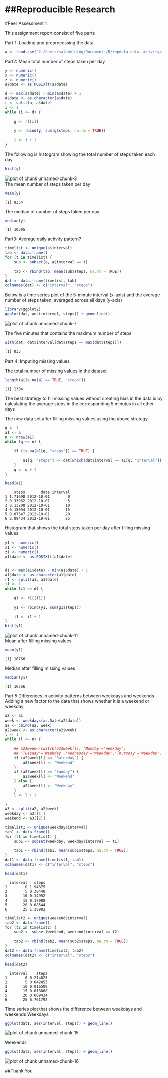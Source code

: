 ##Reproducible Research
====================================

#Peer Assessment 1

This assignment report consist of five parts

Part 1: Loading and preprocessing the data

```r
a <- read.csv("C:/Users/salahelding/Documents/R/repdata-data-activity/activity.csv")
```

Part2: Mean total number of steps taken per day


```r
y <- numeric()
x <- numeric()
z <- numeric()
a$date <- as.POSIXlt(a$date)

d <- max(a$date) - min(a$date) + 1
a$date <- as.character(a$date)
r <- split(a, a$date)
i <- 1
while (i <= d) {
    
    g <- r[[i]]
    
    y <- rbind(y, sum(g$steps, na.rm = TRUE))
    
    i <- i + 1
}
```
The following is histogram showing the total number of steps taken each day

```r
hist(y)
```

<img src="figure/unnamed-chunk-3.png" title="plot of chunk unnamed-chunk-3" alt="plot of chunk unnamed-chunk-3" style="display: block; margin: auto;" />
The mean number of steps taken per day


```r
mean(y)
```

```
[1] 9354
```
The median of number of steps taken per day

```r
median(y)
```

```
[1] 10395
```

Part3: Average daily activity pattern?

```r
timelist <- unique(a$interval)
tab <- data.frame()
for (t in timelist) {
    sub <- subset(a, a$interval == t)
    
    tab <- rbind(tab, mean(sub$steps, na.rm = TRUE))
}
dat <- data.frame(timelist, tab)
colnames(dat) <- c("interval", "steps")
```
Below is a time series plot of the 5-minute interval (x-axis) and the average number of steps taken, averaged across all days (y-axis)


```r
library(ggplot2)
ggplot(dat, aes(interval, steps)) + geom_line()
```

<img src="figure/unnamed-chunk-7.png" title="plot of chunk unnamed-chunk-7" alt="plot of chunk unnamed-chunk-7" style="display: block; margin: auto;" />

The five minutes that contains the maximum number of steps

```r
with(dat, dat$interval[dat$steps == max(dat$steps)])
```

```
[1] 835
```

Part 4: Imputing missing values

The total number of missing values in the dataset 

```r
length(a[is.na(a) == TRUE, "steps"])
```

```
[1] 2304
```

The best strategy to fill missing values without creating bias in the data is by calculating the average steps in the corresponding 5 minutes in all other days

The new data set after filling missing values using the above strategy

```r
q <- 1
a1 <- a
n <- nrow(a1)
while (q <= n) {
    
    if (is.na(a1[q, "steps"]) == TRUE) {
        
        a1[q, "steps"] <- dat[which(dat$interval == a1[q, "interval"]), "steps"]
    }
    q <- q + 1
}

head(a1)
```

```
    steps       date interval
1 1.71698 2012-10-01        0
2 0.33962 2012-10-01        5
3 0.13208 2012-10-01       10
4 0.15094 2012-10-01       15
5 0.07547 2012-10-01       20
6 2.09434 2012-10-01       25
```

Histogram that shows the total steps taken per day after filling missing values

```r
y1 <- numeric()
x1 <- numeric()
z1 <- numeric()
a1$date <- as.POSIXlt(a1$date)


d1 <- max(a1$date) - min(a1$date) + 1
a1$date <- as.character(a1$date)
r1 <- split(a1, a1$date)
i1 <- 1
while (i1 <= d) {
    
    g1 <- r1[[i1]]
    
    y1 <- rbind(y1, sum(g1$steps))
    
    i1 <- i1 + 1
}
hist(y1)
```

<img src="figure/unnamed-chunk-11.png" title="plot of chunk unnamed-chunk-11" alt="plot of chunk unnamed-chunk-11" style="display: block; margin: auto;" />
 Mean after filling missing values
 

```r
mean(y1)
```

```
[1] 10766
```

Median after filling missing values

```r
median(y1)
```

```
[1] 10766
```

Part 5 Differences in activity patterns between weekdays and weekends
Adding a new factor to the data that shows whether it is a weekend or weekday


```r
a2 <- a1
week <- weekdays(as.Date(a2$date))
a2 <- cbind(a2, week)
a2$week <- as.character(a2$week)
l <- 1
while (l <= n) {
    
    ## a2$week<-switch(a2$week[l], 'Monday'='Weekday',
    ## 'Tuesday'='Weekday','Wednesday'='Weekday','Thursday'='Weekday','Friday'='Weekday','Saturday'='Weekend','Sunday'='Weekend')
    if (a2$week[l] == "Saturday") {
        a2$week[l] <- "Weekend"
    }
    if (a2$week[l] == "Sunday") {
        a2$week[l] <- "Weekend"
    } else {
        a2$week[l] <- "Weekday"
    }
    l <- l + 1
    
}
a3 <- split(a2, a2$week)
weekday <- a3[[1]]
weekend <- a3[[2]]

timelist1 <- unique(weekday$interval)
tab1 <- data.frame()
for (t1 in timelist1) {
    sub1 <- subset(weekday, weekday$interval == t1)
    
    tab1 <- rbind(tab1, mean(sub1$steps, na.rm = TRUE))
}
dat1 <- data.frame(timelist1, tab1)
colnames(dat1) <- c("interval", "steps")

head(dat1)
```

```
  interval   steps
1        0 1.94375
2        5 0.38448
3       10 0.14952
4       15 0.17088
5       20 0.08544
6       25 1.38982
```

```r
timelist2 <- unique(weekend$interval)
tab2 <- data.frame()
for (t2 in timelist2) {
    sub2 <- subset(weekend, weekend$interval == t2)
    
    tab2 <- rbind(tab2, mean(sub2$steps, na.rm = TRUE))
}
dat2 <- data.frame(timelist2, tab2)
colnames(dat2) <- c("interval", "steps")

head(dat2)
```

```
  interval    steps
1        0 0.214623
2        5 0.042453
3       10 0.016509
4       15 0.018868
5       20 0.009434
6       25 6.761792
```

Time series plot that shows the difference between weekdays and weekends
Weekdays

```r
ggplot(dat1, aes(interval, steps)) + geom_line()
```

<img src="figure/unnamed-chunk-15.png" title="plot of chunk unnamed-chunk-15" alt="plot of chunk unnamed-chunk-15" style="display: block; margin: auto;" />

Weekends

```r
ggplot(dat2, aes(interval, steps)) + geom_line()
```

<img src="figure/unnamed-chunk-16.png" title="plot of chunk unnamed-chunk-16" alt="plot of chunk unnamed-chunk-16" style="display: block; margin: auto;" />

##Thank You



